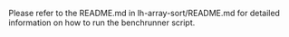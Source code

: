 Please refer to the README.md in lh-array-sort/README.md for detailed information on how to run the benchrunner script.
